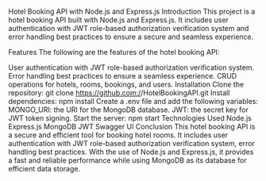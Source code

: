 Hotel Booking API with Node.js and Express.js
Introduction
This project is a hotel booking API built with Node.js and Express.js. It includes user authentication with JWT role-based authorization verification system and error handling best practices to ensure a secure and seamless experience.

Features
The following are the features of the hotel booking API:

User authentication with JWT role-based authorization verification system.
Error handling best practices to ensure a seamless experience.
CRUD operations for hotels, rooms, bookings, and users.
Installation
Clone the repository: git clone https://github.com:/<your-username>/HotelBookingAPI.git
Install dependencies: npm install
Create a .env file and add the following variables:
MONGO_URI: the URI for the MongoDB database.
JWT: the secret key for JWT token signing.
Start the server: npm start
Technologies Used
Node.js
Express.js
MongoDB
JWT
Swagger UI
Conclusion
This hotel booking API is a secure and efficient tool for booking hotel rooms. It includes user authentication with JWT role-based authorization verification system, error handling best practices. With the use of Node.js and Express.js, it provides a fast and reliable performance while using MongoDB as its database for efficient data storage.
